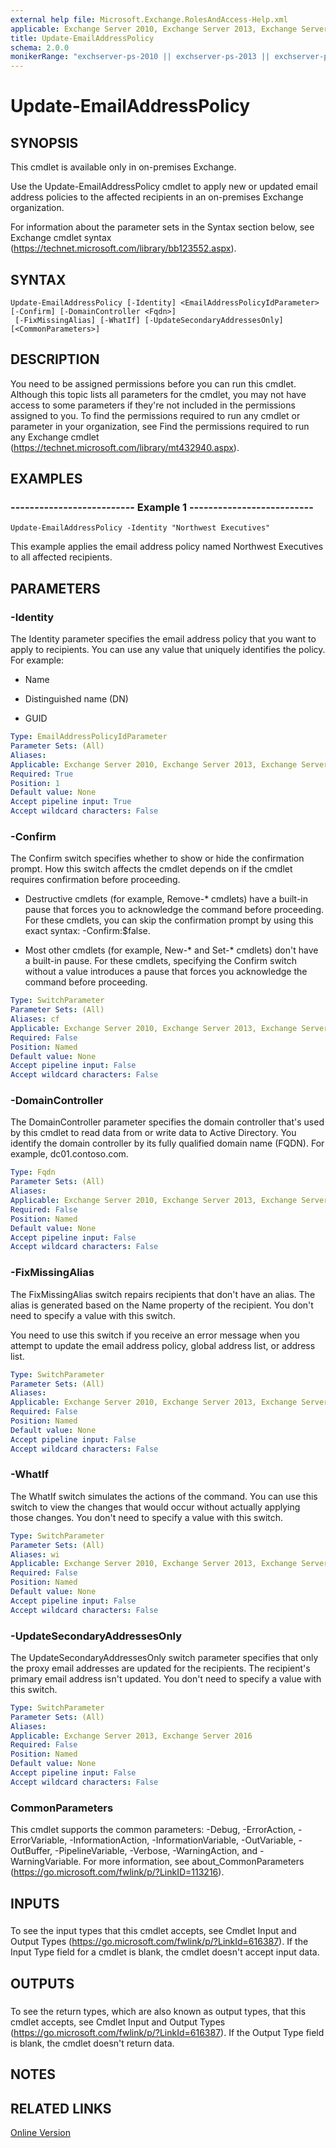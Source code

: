 ```yaml
---
external help file: Microsoft.Exchange.RolesAndAccess-Help.xml
applicable: Exchange Server 2010, Exchange Server 2013, Exchange Server 2016
title: Update-EmailAddressPolicy
schema: 2.0.0
monikerRange: "exchserver-ps-2010 || exchserver-ps-2013 || exchserver-ps-2016"
---
```


# Update-EmailAddressPolicy

## SYNOPSIS
This cmdlet is available only in on-premises Exchange.

Use the Update-EmailAddressPolicy cmdlet to apply new or updated email address policies to the affected recipients in an on-premises Exchange organization.

For information about the parameter sets in the Syntax section below, see Exchange cmdlet syntax (https://technet.microsoft.com/library/bb123552.aspx).

## SYNTAX

```
Update-EmailAddressPolicy [-Identity] <EmailAddressPolicyIdParameter> [-Confirm] [-DomainController <Fqdn>]
 [-FixMissingAlias] [-WhatIf] [-UpdateSecondaryAddressesOnly] [<CommonParameters>]
```

## DESCRIPTION
You need to be assigned permissions before you can run this cmdlet. Although this topic lists all parameters for the cmdlet, you may not have access to some parameters if they're not included in the permissions assigned to you. To find the permissions required to run any cmdlet or parameter in your organization, see Find the permissions required to run any Exchange cmdlet (https://technet.microsoft.com/library/mt432940.aspx).

## EXAMPLES

### -------------------------- Example 1 --------------------------
```
Update-EmailAddressPolicy -Identity "Northwest Executives"
```

This example applies the email address policy named Northwest Executives to all affected recipients.

## PARAMETERS

### -Identity
The Identity parameter specifies the email address policy that you want to apply to recipients. You can use any value that uniquely identifies the policy. For example:

- Name

- Distinguished name (DN)

- GUID

```yaml
Type: EmailAddressPolicyIdParameter
Parameter Sets: (All)
Aliases:
Applicable: Exchange Server 2010, Exchange Server 2013, Exchange Server 2016
Required: True
Position: 1
Default value: None
Accept pipeline input: True
Accept wildcard characters: False
```

### -Confirm
The Confirm switch specifies whether to show or hide the confirmation prompt. How this switch affects the cmdlet depends on if the cmdlet requires confirmation before proceeding.

- Destructive cmdlets (for example, Remove-\* cmdlets) have a built-in pause that forces you to acknowledge the command before proceeding. For these cmdlets, you can skip the confirmation prompt by using this exact syntax: -Confirm:$false.

- Most other cmdlets (for example, New-\* and Set-\* cmdlets) don't have a built-in pause. For these cmdlets, specifying the Confirm switch without a value introduces a pause that forces you acknowledge the command before proceeding.

```yaml
Type: SwitchParameter
Parameter Sets: (All)
Aliases: cf
Applicable: Exchange Server 2010, Exchange Server 2013, Exchange Server 2016
Required: False
Position: Named
Default value: None
Accept pipeline input: False
Accept wildcard characters: False
```

### -DomainController
The DomainController parameter specifies the domain controller that's used by this cmdlet to read data from or write data to Active Directory. You identify the domain controller by its fully qualified domain name (FQDN). For example, dc01.contoso.com.

```yaml
Type: Fqdn
Parameter Sets: (All)
Aliases:
Applicable: Exchange Server 2010, Exchange Server 2013, Exchange Server 2016
Required: False
Position: Named
Default value: None
Accept pipeline input: False
Accept wildcard characters: False
```

### -FixMissingAlias
The FixMissingAlias switch repairs recipients that don't have an alias. The alias is generated based on the Name property of the recipient. You don't need to specify a value with this switch.

You need to use this switch if you receive an error message when you attempt to update the email address policy, global address list, or address list.

```yaml
Type: SwitchParameter
Parameter Sets: (All)
Aliases:
Applicable: Exchange Server 2010, Exchange Server 2013, Exchange Server 2016
Required: False
Position: Named
Default value: None
Accept pipeline input: False
Accept wildcard characters: False
```

### -WhatIf
The WhatIf switch simulates the actions of the command. You can use this switch to view the changes that would occur without actually applying those changes. You don't need to specify a value with this switch.

```yaml
Type: SwitchParameter
Parameter Sets: (All)
Aliases: wi
Applicable: Exchange Server 2010, Exchange Server 2013, Exchange Server 2016
Required: False
Position: Named
Default value: None
Accept pipeline input: False
Accept wildcard characters: False
```

### -UpdateSecondaryAddressesOnly
The UpdateSecondaryAddressesOnly switch parameter specifies that only the proxy email addresses are updated for the recipients. The recipient's primary email address isn't updated. You don't need to specify a value with this switch.

```yaml
Type: SwitchParameter
Parameter Sets: (All)
Aliases:
Applicable: Exchange Server 2013, Exchange Server 2016
Required: False
Position: Named
Default value: None
Accept pipeline input: False
Accept wildcard characters: False
```

### CommonParameters
This cmdlet supports the common parameters: -Debug, -ErrorAction, -ErrorVariable, -InformationAction, -InformationVariable, -OutVariable, -OutBuffer, -PipelineVariable, -Verbose, -WarningAction, and -WarningVariable. For more information, see about_CommonParameters (https://go.microsoft.com/fwlink/p/?LinkID=113216).

## INPUTS

###  
To see the input types that this cmdlet accepts, see Cmdlet Input and Output Types (https://go.microsoft.com/fwlink/p/?LinkId=616387). If the Input Type field for a cmdlet is blank, the cmdlet doesn't accept input data.

## OUTPUTS

###  
To see the return types, which are also known as output types, that this cmdlet accepts, see Cmdlet Input and Output Types (https://go.microsoft.com/fwlink/p/?LinkId=616387). If the Output Type field is blank, the cmdlet doesn't return data.

## NOTES

## RELATED LINKS

[Online Version](https://technet.microsoft.com/library/283081a2-14bb-46cd-918e-e2dd168c43ab.aspx)
